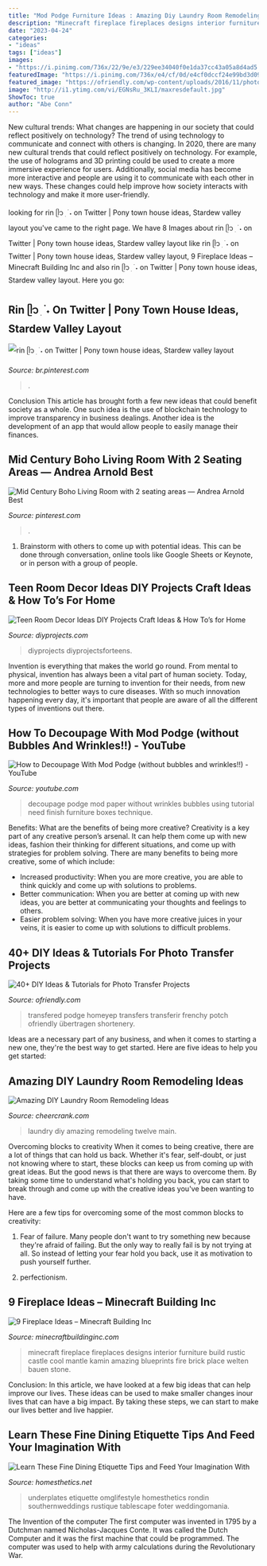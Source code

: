 ```yaml
---
title: "Mod Podge Furniture Ideas : Amazing Diy Laundry Room Remodeling Ideas"
description: "Minecraft fireplace fireplaces designs interior furniture build rustic castle cool mantle kamin amazing blueprints fire brick place welten bauen stone"
date: "2023-04-24"
categories:
- "ideas"
tags: ["ideas"]
images:
- "https://i.pinimg.com/736x/22/9e/e3/229ee34040f0e1da37cc43a05a8d4ad5.jpg"
featuredImage: "https://i.pinimg.com/736x/e4/cf/0d/e4cf0dccf24e99bd3d0998f05f65db8b.jpg"
featured_image: "https://ofriendly.com/wp-content/uploads/2016/11/photo-transfer-projects/44-diy-photo-transfer-projects.jpg"
image: "http://i1.ytimg.com/vi/EGNsRu_3KLI/maxresdefault.jpg"
ShowToc: true
author: "Abe Conn"
---
```



New cultural trends: What changes are happening in our society that could reflect positively on technology?
The trend of using technology to communicate and connect with others is changing. In 2020, there are many new cultural trends that could reflect positively on technology. For example, the use of holograms and 3D printing could be used to create a more immersive experience for users. Additionally, social media has become more interactive and people are using it to communicate with each other in new ways. These changes could help improve how society interacts with technology and make it more user-friendly.

	

		
looking for rin ᥫ᭡ ׅ ࣪ ˖ on Twitter | Pony town house ideas, Stardew valley layout you've came to the right page. We have 8 Images about rin ᥫ᭡ ׅ ࣪ ˖ on Twitter | Pony town house ideas, Stardew valley layout like rin ᥫ᭡ ׅ ࣪ ˖ on Twitter | Pony town house ideas, Stardew valley layout, 9 Fireplace Ideas – Minecraft Building Inc and also rin ᥫ᭡ ׅ ࣪ ˖ on Twitter | Pony town house ideas, Stardew valley layout. Here you go:
		
    
## Rin ᥫ᭡ ׅ ࣪ ˖ On Twitter | Pony Town House Ideas, Stardew Valley Layout

<img loading=lazy src="https://i.pinimg.com/736x/22/9e/e3/229ee34040f0e1da37cc43a05a8d4ad5.jpg" onerror="this.onerror=null;this.src='https://tse3.mm.bing.net/th?id=OIP.pnnPD7jycKepa1f37mw1AgHaE8&amp;pid=15.1';" alt="rin ᥫ᭡ ׅ ࣪ ˖ on Twitter | Pony town house ideas, Stardew valley layout">

_Source: br.pinterest.com_

>. 

	

Conclusion
This article has brought forth a few new ideas that could benefit society as a whole. One such idea is the use of blockchain technology to improve transparency in business dealings. Another idea is the development of an app that would allow people to easily manage their finances.

    
## Mid Century Boho Living Room With 2 Seating Areas — Andrea Arnold Best

<img loading=lazy src="https://i.pinimg.com/736x/e4/cf/0d/e4cf0dccf24e99bd3d0998f05f65db8b.jpg" onerror="this.onerror=null;this.src='https://tse2.mm.bing.net/th?id=OIP.ecPOHbdhrt17dgC5BScpKgHaJ4&amp;pid=15.1';" alt="Mid Century Boho Living Room with 2 seating areas — Andrea Arnold Best">

_Source: pinterest.com_

>. 

	

1. Brainstorm with others to come up with potential ideas. This can be done through conversation, online tools like Google Sheets or Keynote, or in person with a group of people.

    
## Teen Room Decor Ideas DIY Projects Craft Ideas &amp; How To’s For Home

<img loading=lazy src="https://diyprojects.com/wp-content/uploads/2015/08/Easy-DIY-Teen-Room-Decor-Ideas-for-Boys-Action-Figure-Lamp.jpg" onerror="this.onerror=null;this.src='https://tse1.mm.bing.net/th?id=OIP.dINoAydkVOoR4FrrQ_tzHQHaO8&amp;pid=15.1';" alt="Teen Room Decor Ideas DIY Projects Craft Ideas &amp; How To’s for Home">

_Source: diyprojects.com_

>diyprojects diyprojectsforteens. 

	

Invention is everything that makes the world go round. From mental to physical, invention has always been a vital part of human society. Today, more and more people are turning to invention for their needs, from new technologies to better ways to cure diseases. With so much innovation happening every day, it's important that people are aware of all the different types of inventions out there.

    
## How To Decoupage With Mod Podge (without Bubbles And Wrinkles!!) - YouTube

<img loading=lazy src="http://i1.ytimg.com/vi/EGNsRu_3KLI/maxresdefault.jpg" onerror="this.onerror=null;this.src='https://tse3.mm.bing.net/th?id=OIP.c60Z6HEuQ4U1oPGAgcxeAAHaEK&amp;pid=15.1';" alt="How to Decoupage With Mod Podge (without bubbles and wrinkles!!) - YouTube">

_Source: youtube.com_

>decoupage podge mod paper without wrinkles bubbles using tutorial need finish furniture boxes technique. 

	

Benefits: What are the benefits of being more creative?
Creativity is a key part of any creative person’s arsenal. It can help them come up with new ideas, fashion their thinking for different situations, and come up with strategies for problem solving. There are many benefits to being more creative, some of which include: 
- Increased productivity: When you are more creative, you are able to think quickly and come up with solutions to problems.
- Better communication: When you are better at coming up with new ideas, you are better at communicating your thoughts and feelings to others.
- Easier problem solving: When you have more creative juices in your veins, it is easier to come up with solutions to difficult problems.

    
## 40+ DIY Ideas &amp; Tutorials For Photo Transfer Projects

<img loading=lazy src="https://ofriendly.com/wp-content/uploads/2016/11/photo-transfer-projects/44-diy-photo-transfer-projects.jpg" onerror="this.onerror=null;this.src='https://tse4.mm.bing.net/th?id=OIP.MGlQHZ13LlIkADR14rIgQAHaK0&amp;pid=15.1';" alt="40+ DIY Ideas &amp; Tutorials for Photo Transfer Projects">

_Source: ofriendly.com_

>transfered podge homeyep transfers transferir frenchy potch ofriendly übertragen shortenery. 

	

Ideas are a necessary part of any business, and when it comes to starting a new one, they're the best way to get started. Here are five ideas to help you get started: 

    
## Amazing DIY Laundry Room Remodeling Ideas

<img loading=lazy src="https://www.cheercrank.com/wp-content/uploads/2019/03/own-laundry-room-15.jpg" onerror="this.onerror=null;this.src='https://tse2.mm.bing.net/th?id=OIP.p6EtGbDhisQLvbbHZBELHQHaJ4&amp;pid=15.1';" alt="Amazing DIY Laundry Room Remodeling Ideas">

_Source: cheercrank.com_

>laundry diy amazing remodeling twelve main. 

	

Overcoming blocks to creativity
When it comes to being creative, there are a lot of things that can hold us back. Whether it's fear, self-doubt, or just not knowing where to start, these blocks can keep us from coming up with great ideas.
But the good news is that there are ways to overcome them. By taking some time to understand what's holding you back, you can start to break through and come up with the creative ideas you've been wanting to have.

Here are a few tips for overcoming some of the most common blocks to creativity:

1. Fear of failure. Many people don't want to try something new because they're afraid of failing. But the only way to really fail is by not trying at all. So instead of letting your fear hold you back, use it as motivation to push yourself further.

2. perfectionism.

    
## 9 Fireplace Ideas – Minecraft Building Inc

<img loading=lazy src="https://minecraftbuildinginc.com/wp-content/uploads/2016/06/Rustic-fireplace-with-mantle-minceraft-build-ideas-interior.jpg" onerror="this.onerror=null;this.src='https://tse4.mm.bing.net/th?id=OIP.OLej-5VoIma2YQxuS8w7IgHaHM&amp;pid=15.1';" alt="9 Fireplace Ideas – Minecraft Building Inc">

_Source: minecraftbuildinginc.com_

>minecraft fireplace fireplaces designs interior furniture build rustic castle cool mantle kamin amazing blueprints fire brick place welten bauen stone. 

	

Conclusion:
In this article, we have looked at a few big ideas that can help improve our lives. These ideas can be used to make smaller changes inour lives that can have a big impact. By taking these steps, we can start to make our lives better and live happier.

    
## Learn These Fine Dining Etiquette Tips And Feed Your Imagination With

<img loading=lazy src="https://cdn.homesthetics.net/wp-content/uploads/2015/01/Learn-These-Fine-Dining-Etiquette-and-Feed-Your-Imagination-With-30-Fabulous-Place-Setting-Ideas-homesthetics-decor-4.jpg" onerror="this.onerror=null;this.src='https://tse2.mm.bing.net/th?id=OIP.XclUCTGV3gAyEYttVHOWvwHaLH&amp;pid=15.1';" alt="Learn These Fine Dining Etiquette Tips and Feed Your Imagination With">

_Source: homesthetics.net_

>underplates etiquette omglifestyle homesthetics rondin southernweddings rustique tablescape foter weddingomania. 

	

The Invention of the computer
The first computer was invented in 1795 by a Dutchman named Nicholas-Jacques Conte. It was called the Dutch Computer and it was the first machine that could be programmed. The computer was used to help with army calculations during the Revolutionary War.

